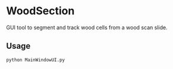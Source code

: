# WoodSection

GUI tool to segment and track wood cells from a wood scan slide.

## Usage

`python MainWindowUI.py` 
